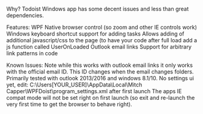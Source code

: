 Why?
	Todoist Windows app has some decent issues and less than great dependencies.

Features:
	WPF Native browser control (so zoom and other IE controls work)
	Windows keyboard shortcut support for adding tasks
	Allows adding of additional javascript/css to the page (to have your code after full load add a js function called UserOnLoaded
	Outlook email links
	Support for arbitrary link patterns in code


Known Issues:
	Note while this works with outlook email links it only works with the official email ID.  This ID changes when the email changes folders.
	Primarily tested with outlook 2013/2016 and windows 8.1/10.
	No settings ui yet, edit: C:\Users\[YOUR_USER]\AppData\Local\Mitch Capper\WPFDoist\program_settings.xml
	after first launch
	The apps IE compat mode will not be set right on first launch (so exit and re-launch the very first time to get the browser to behave right).